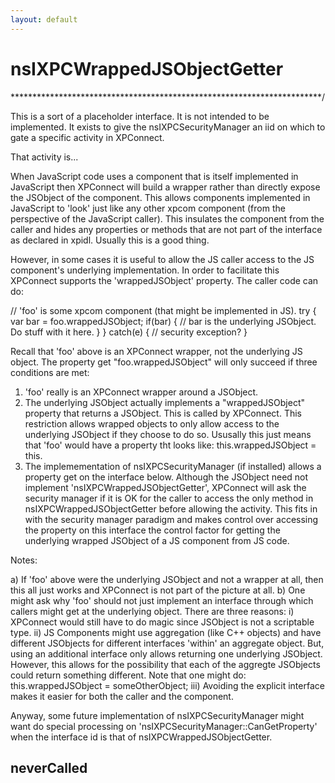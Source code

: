 ```yaml
---
layout: default
---
```


# nsIXPCWrappedJSObjectGetter #
***********************************************************************/

This is a sort of a placeholder interface. It is not intended to be
implemented. It exists to give the nsIXPCSecurityManager an iid on
which to gate a specific activity in XPConnect.

That activity is...

When JavaScript code uses a component that is itself implemented in
JavaScript then XPConnect will build a wrapper rather than directly
expose the JSObject of the component. This allows components implemented
in JavaScript to 'look' just like any other xpcom component (from the
perspective of the JavaScript caller). This insulates the component from
the caller and hides any properties or methods that are not part of the
interface as declared in xpidl. Usually this is a good thing.

However, in some cases it is useful to allow the JS caller access to the
JS component's underlying implementation. In order to facilitate this
XPConnect supports the 'wrappedJSObject' property. The caller code can do:

// 'foo' is some xpcom component (that might be implemented in JS).
try {
  var bar = foo.wrappedJSObject;
  if(bar) {
     // bar is the underlying JSObject. Do stuff with it here.
  }
} catch(e) {
  // security exception?
}

Recall that 'foo' above is an XPConnect wrapper, not the underlying JS
object. The property get "foo.wrappedJSObject" will only succeed if three
conditions are met:

1) 'foo' really is an XPConnect wrapper around a JSObject.
2) The underlying JSObject actually implements a "wrappedJSObject"
   property that returns a JSObject. This is called by XPConnect. This
   restriction allows wrapped objects to only allow access to the underlying
   JSObject if they choose to do so. Ususally this just means that 'foo'
   would have a property tht looks like:
      this.wrappedJSObject = this.
3) The implemementation of nsIXPCSecurityManager (if installed) allows
   a property get on the interface below. Although the JSObject need not
   implement 'nsIXPCWrappedJSObjectGetter', XPConnect will ask the
   security manager if it is OK for the caller to access the only method
   in nsIXPCWrappedJSObjectGetter before allowing the activity. This fits
   in with the security manager paradigm and makes control over accessing
   the property on this interface the control factor for getting the
   underlying wrapped JSObject of a JS component from JS code.

Notes:

a) If 'foo' above were the underlying JSObject and not a wrapper at all,
   then this all just works and XPConnect is not part of the picture at all.
b) One might ask why 'foo' should not just implement an interface through
   which callers might get at the underlying object. There are three reasons:
  i)   XPConnect would still have to do magic since JSObject is not a
       scriptable type.
  ii)  JS Components might use aggregation (like C++ objects) and have
       different JSObjects for different interfaces 'within' an aggregate
       object. But, using an additional interface only allows returning one
       underlying JSObject. However, this allows for the possibility that
       each of the aggregte JSObjects could return something different.
       Note that one might do: this.wrappedJSObject = someOtherObject;
  iii) Avoiding the explicit interface makes it easier for both the caller
       and the component.

 Anyway, some future implementation of nsIXPCSecurityManager might want
 do special processing on 'nsIXPCSecurityManager::CanGetProperty' when
 the interface id is that of nsIXPCWrappedJSObjectGetter.


## neverCalled ##
